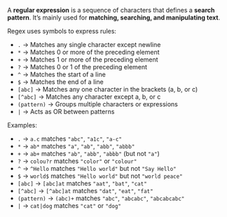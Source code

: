 A **regular expression**  is a sequence of characters that defines a **search pattern**. It’s mainly used for **matching, searching, and manipulating text**.

Regex uses symbols to express rules:
 - `.` → Matches any single character except newline
 - `*` → Matches 0 or more of the preceding element
 - `+` → Matches 1 or more of the preceding element
 - `?` → Matches 0 or 1 of the preceding element
 - `^` → Matches the start of a line
 - `$` → Matches the end of a line
 - `[abc]` → Matches any one character in the brackets (a, b, or c)
 - `[^abc]` → Matches any character except a, b, or c
 - `(pattern)` → Groups multiple characters or expressions
 - `|` → Acts as OR between patterns

Examples:
- `.` → `a.c` matches `"abc"`, `"a1c"`, `"a-c"`
- `*` → `ab*` matches `"a"`, `"ab"`, `"abb"`, `"abbb"`
- `+` → `ab+` matches `"ab"`, `"abb"`, `"abbb"` (but not `"a"`)
- `?` → `colou?r` matches `"color"` or `"colour"`
- `^` → `^Hello` matches `"Hello world"` but not `"Say Hello"`
- `$` → `world$` matches `"Hello world"` but not `"world peace"`
- `[abc]` → `[abc]at` matches `"aat"`, `"bat"`, `"cat"`
- `[^abc]` → `[^abc]at` matches `"dat"`, `"eat"`, `"fat"`
- `(pattern)` → `(abc)+` matches `"abc"`, `"abcabc"`, `"abcabcabc"`
- `|` → `cat|dog` matches `"cat"` or `"dog"`